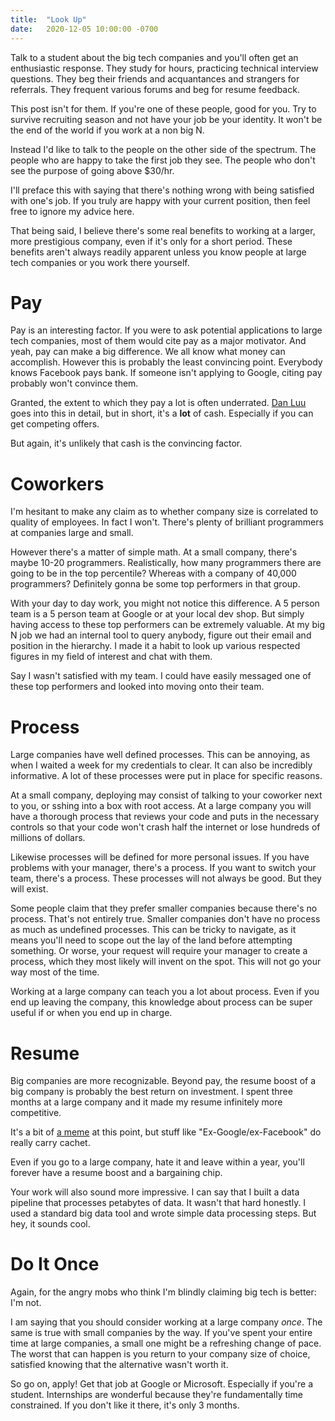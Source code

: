 ```yaml
---
title:  "Look Up"
date:   2020-12-05 10:00:00 -0700
---
```


Talk to a student about the big tech companies and you'll often get an
enthusiastic response. They study for hours, practicing technical
interview questions. They beg their friends and acquantances and
strangers for referrals. They frequent various forums and beg for
resume feedback.

This post isn't for them. If you're one of these people, good for
you. Try to survive recruiting season and not have your job be your
identity. It won't be the end of the world if you work at a non big N.

Instead I'd like to talk to the people on the other side of the
spectrum. The people who are happy to take the first job they see. The
people who don't see the purpose of going above $30/hr.

I'll preface this with saying that there's nothing wrong with being
satisfied with one's job. If you truly are happy with your current
position, then feel free to ignore my advice here.

That being said, I believe there's some real benefits to working at a
larger, more prestigious company, even if it's only for a short
period. These benefits aren't always readily apparent unless you know
people at large tech companies or you work there yourself.

# Pay

Pay is an interesting factor. If you were to ask potential
applications to large tech companies, most of them would cite pay as a
major motivator. And yeah, pay can make a big difference. We all know
what money can accomplish. However this is probably the least
convincing point. Everybody knows Facebook pays bank. If someone isn't
applying to Google, citing pay probably won't convince them.

Granted, the extent to which they pay a lot is often underrated. [Dan
Luu](https://danluu.com/startup-tradeoffs/) goes into this in detail,
but in short, it's a **lot** of cash. Especially if you can get
competing offers.

But again, it's unlikely that cash is the convincing factor.

# Coworkers

I'm hesitant to make any claim as to whether company size is
correlated to quality of employees. In fact I won't. There's plenty of
brilliant programmers at companies large and small.

However there's a matter of simple math. At a small company, there's
maybe 10-20 programmers. Realistically, how many programmers there are
going to be in the top percentile? Whereas with a company of 40,000
programmers? Definitely gonna be some top performers in that group.

With your day to day work, you might not notice this difference. A 5
person team is a 5 person team at Google or at your local dev
shop. But simply having access to these top performers can be
extremely valuable. At my big N job we had an internal tool to query
anybody, figure out their email and position in the hierarchy. I made
it a habit to look up various respected figures in my field of
interest and chat with them.

Say I wasn't satisfied with my team. I could have easily messaged one
of these top performers and looked into moving onto their team.

# Process

Large companies have well defined processes. This can be annoying, as
when I waited a week for my credentials to clear. It can also be
incredibly informative. A lot of these processes were put in place for
specific reasons.

At a small company, deploying may consist of talking to your coworker
next to you, or sshing into a box with root access. At a large company
you will have a thorough process that reviews your code and puts in
the necessary controls so that your code won't crash half the internet
or lose hundreds of millions of dollars.

Likewise processes will be defined for more personal issues. If you
have problems with your manager, there's a process. If you want to
switch your team, there's a process. These processes will not always
be good. But they will exist.

Some people claim that they prefer smaller companies because there's
no process. That's not entirely true. Smaller companies don't have no
process as much as undefined processes. This can be tricky to
navigate, as it means you'll need to scope out the lay of the land
before attempting something. Or worse, your request will require your
manager to create a process, which they most likely will invent on the
spot. This will not go your way most of the time.

Working at a large company can teach you a lot about process. Even if
you end up leaving the company, this knowledge about process can be
super useful if or when you end up in charge.

# Resume

Big companies are more recognizable. Beyond pay, the resume boost of a
big company is probably the best return on investment. I spent three
months at a large company and it made my resume infinitely more
competitive.

It's a bit of [a
meme](https://www.youtube.com/channel/UC4xKdmAXFh4ACyhpiQ_3qBw) at
this point, but stuff like "Ex-Google/ex-Facebook" do really carry
cachet.

Even if you go to a large company, hate it and leave within a year,
you'll forever have a resume boost and a bargaining chip.

Your work will also sound more impressive. I can say that I built a
data pipeline that processes petabytes of data. It wasn't that hard
honestly. I used a standard big data tool and wrote simple data
processing steps. But hey, it sounds cool.

# Do It Once

Again, for the angry mobs who think I'm blindly claiming big tech is
better: I'm not.

I am saying that you should consider working at a large company
*once*. The same is true with small companies by the way. If you've
spent your entire time at large companies, a small one might be a
refreshing change of pace. The worst that can happen is you return to
your company size of choice, satisfied knowing that the alternative
wasn't worth it.

So go on, apply! Get that job at Google or Microsoft. Especially if
you're a student. Internships are wonderful because they're
fundamentally time constrained. If you don't like it there, it's
only 3 months.
